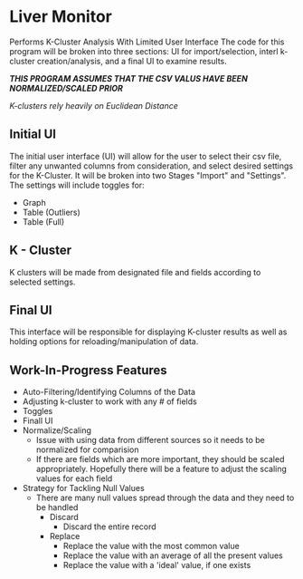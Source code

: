 # Liver Monitor
 Performs K-Cluster Analysis With Limited User Interface
 The code for this program will be broken into three sections: UI for import/selection, interl k-cluster creation/analysis, and a final UI to examine results.

***THIS PROGRAM ASSUMES THAT THE CSV VALUS HAVE BEEN NORMALIZED/SCALED PRIOR*** 
 
 *K-clusters rely heavily on Euclidean Distance*
 ## Initial UI
  The initial user interface (UI) will allow for the user to select their csv file, filter any unwanted columns from consideration, and select desired settings for the K-Cluster.
  It will be broken into two Stages "Import" and "Settings".
  The settings will include toggles for: 
  - Graph 
  - Table (Outliers) 
  - Table (Full)
  
 ## K - Cluster
  K clusters will be made from designated file and fields according to selected settings.
 
 ## Final UI
  This interface will be responsible for displaying K-cluster results as well as holding options for reloading/manipulation of data.
  
 ## Work-In-Progress Features
- Auto-Filtering/Identifying Columns of the Data
- Adjusting k-cluster to work with any # of fields
- Toggles
- Finall UI
- Normalize/Scaling
  - Issue with using data from different sources so it needs to be normalized for comparision
  - If there are fields which are more important, they should be scaled appropriately. Hopefully there will be a feature to  adjust the scaling values for each field
- Strategy for Tackling Null Values
  - There are many null values spread through the data and they need to be handled 
	 - Discard
		  - Discard the entire record
	 - Replace
		  - Replace the value with the most common value 
		  - Replace the value with an average of all the present values
		  - Replace the value with a 'ideal' value, if one exists
